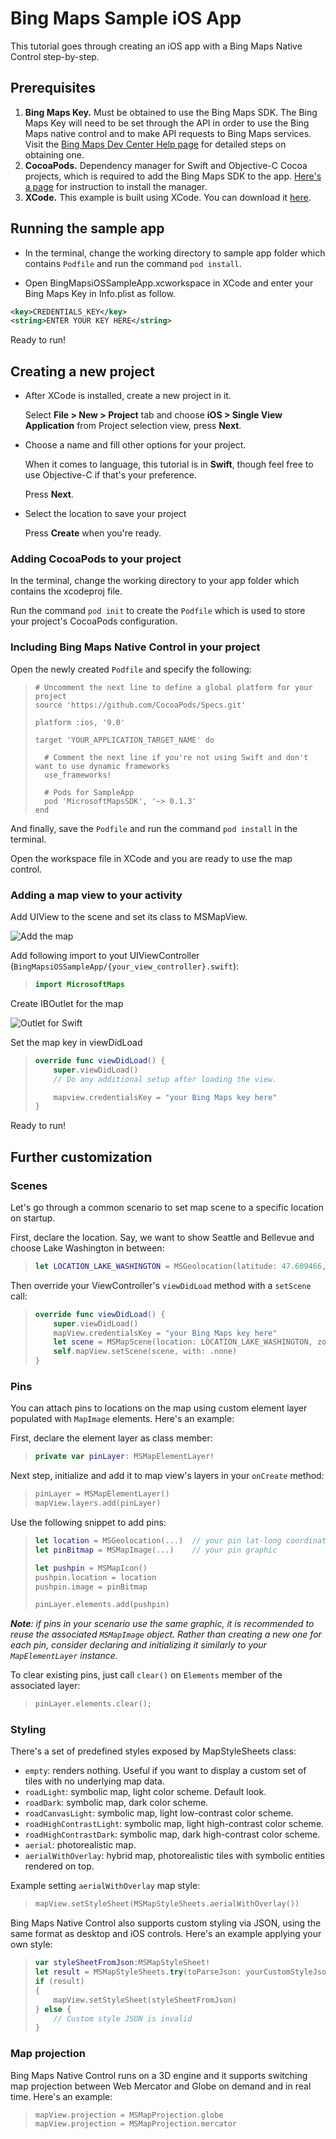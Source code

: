 # Bing Maps Sample iOS App

This tutorial goes through creating an iOS app with a Bing Maps Native Control step-by-step.

## Prerequisites

1. **Bing Maps Key.** Must be obtained to use the Bing Maps SDK. The Bing Maps Key will need to be set through the API in order to use the Bing Maps native control and to make API requests to Bing Maps services. Visit the [Bing Maps Dev Center Help page](https://docs.microsoft.com/bingmaps/getting-started/bing-maps-dev-center-help/getting-a-bing-maps-key) for detailed steps on obtaining one.
2. **CocoaPods.** Dependency manager for Swift and Objective-C Cocoa projects, which is required to add the Bing Maps SDK to the app. [Here's a page](https://guides.cocoapods.org/using/getting-started.html) for instruction to install the manager.
3. **XCode.**  This example is built using XCode. You can download it [here](https://developer.apple.com/xcode/).

## Running the sample app

* In the terminal, change the working directory to sample app folder which contains `Podfile` and run the command `pod install`.

* Open BingMapsiOSSampleApp.xcworkspace in XCode and enter your Bing Maps Key in Info.plist as follow.

```xml
<key>CREDENTIALS_KEY</key>
<string>ENTER YOUR KEY HERE</string>
```

Ready to run!

## Creating a new project

* After XCode is installed, create a new project in it.

    Select **File > New > Project** tab and choose **iOS > Single View Application** from Project selection view, press **Next**.

* Choose a name and fill other options for your project.

    When it comes to language, this tutorial is in **Swift**, though feel free to use Objective-C if that's your preference.

    Press **Next**.

* Select the location  to save your project

    Press **Create** when you're ready.

### Adding CocoaPods to your project

In the terminal, change the working directory to your app folder which contains the xcodeproj file.

Run the command `pod init` to create the `Podfile` which is used to store your project's CocoaPods configuration.

### Including Bing Maps Native Control in your project

Open the newly created `Podfile` and specify the following:
>```
> # Uncomment the next line to define a global platform for your project
> source 'https://github.com/CocoaPods/Specs.git'
>
> platform :ios, '9.0'
>
> target 'YOUR_APPLICATION_TARGET_NAME' do
>
>   # Comment the next line if you're not using Swift and don't want to use dynamic frameworks
>   use_frameworks!
>
>   # Pods for SampleApp
>   pod 'MicrosoftMapsSDK', '~> 0.1.3'
> end
>```

And finally, save the `Podfile` and run the command `pod install` in the terminal.

Open the workspace file in XCode and you are ready to use the map control.

### Adding a map view to your activity

Add UIView to the scene and set its class to MSMapView.

<img src="https://github.com/Microsoft/MapsSDK-Native/wiki/Content/Getting-Started-iOS/add-map.png" alt= "Add the map">

Add following import to yout UIViewController (`BingMapsiOSSampleApp/{your_view_controller}.swift`):

>```swift
> import MicrosoftMaps
>```

Create IBOutlet for the map

<img src="https://github.com/Microsoft/MapsSDK-Native/wiki/Content/Getting-Started-iOS/outlet-swift.png" alt= "Outlet for Swift">

Set the map key in viewDidLoad

>```swift
> override func viewDidLoad() {
>     super.viewDidLoad()
>     // Do any additional setup after loading the view.
>
>     mapview.credentialsKey = "your Bing Maps key here"
> }
>```

Ready to run!

## Further customization

### Scenes

Let's go through a common scenario to set map scene to a specific location on startup.

First, declare the location. Say, we want to show Seattle and Bellevue and choose Lake Washington in between:

>```swift
> let LOCATION_LAKE_WASHINGTON = MSGeolocation(latitude: 47.609466, longitude: -122.265185)
>```

Then override your ViewController's `viewDidLoad` method with a `setScene` call:

>```swift
> override func viewDidLoad() {
>     super.viewDidLoad()
>     mapView.credentialsKey = "your Bing Maps key here"
>     let scene = MSMapScene(location: LOCATION_LAKE_WASHINGTON, zoomLevel: 10)
>     self.mapView.setScene(scene, with: .none)
> }
>```

### Pins

You can attach pins to locations on the map using custom element layer populated with `MapImage` elements. Here's an example:

First, declare the element layer as class member:

>```swift
> private var pinLayer: MSMapElementLayer!
>```

Next step, initialize and add it to map view's layers in your `onCreate` method:

>```swift
> pinLayer = MSMapElementLayer()
> mapView.layers.add(pinLayer)
 >```

Use the following snippet to add pins:

>```swift
> let location = MSGeolocation(...)  // your pin lat-long coordinates
> let pinBitmap = MSMapImage(...)    // your pin graphic
>
> let pushpin = MSMapIcon()
> pushpin.location = location
> pushpin.image = pinBitmap
>
> pinLayer.elements.add(pushpin)
>```

***Note**: if pins in your scenario use the same graphic, it is recommended to reuse the associated `MSMapImage` object. Rather than creating a new one for each pin, consider declaring and initializing it similarly to your `MapElementLayer` instance.*

To clear existing pins, just call `clear()` on `Elements` member of the associated layer:

>```swift
> pinLayer.elements.clear();
>```

### Styling

There's a set of predefined styles exposed by MapStyleSheets class:

* `empty`: renders nothing. Useful if you want to display a custom set of tiles with no underlying map data.
* `roadLight`: symbolic map, light color scheme. Default look.
* `roadDark`: symbolic map, dark color scheme.
* `roadCanvasLight`: symbolic map, light low-contrast color scheme.
* `roadHighContrastLight`: symbolic map, light high-contrast color scheme.
* `roadHighContrastDark`: symbolic map, dark high-contrast color scheme.
* `aerial`: photorealistic map.
* `aerialWithOverlay`: hybrid map, photorealistic tiles with symbolic entities rendered on top.

Example setting `aerialWithOverlay` map style:

>```swift
> mapView.setStyleSheet(MSMapStyleSheets.aerialWithOverlay())
>```

Bing Maps Native Control also supports custom styling via JSON, using the same format as desktop and iOS controls. Here's an example applying your own style:

>```swift
> var styleSheetFromJson:MSMapStyleSheet!
> let result = MSMapStyleSheets.try(toParseJson: yourCustomStyleJsonString, into:&styleSheetFromJson)
> if (result)
> {
>     mapView.setStyleSheet(styleSheetFromJson)
> } else {
>     // Custom style JSON is invalid
> }
>```


### Map projection

Bing Maps Native Control runs on a 3D engine and it supports switching map projection between Web Mercator and Globe on demand and in real time. Here's an example:

>```swift
> mapView.projection = MSMapProjection.globe
> mapView.projection = MSMapProjection.mercator
>```
